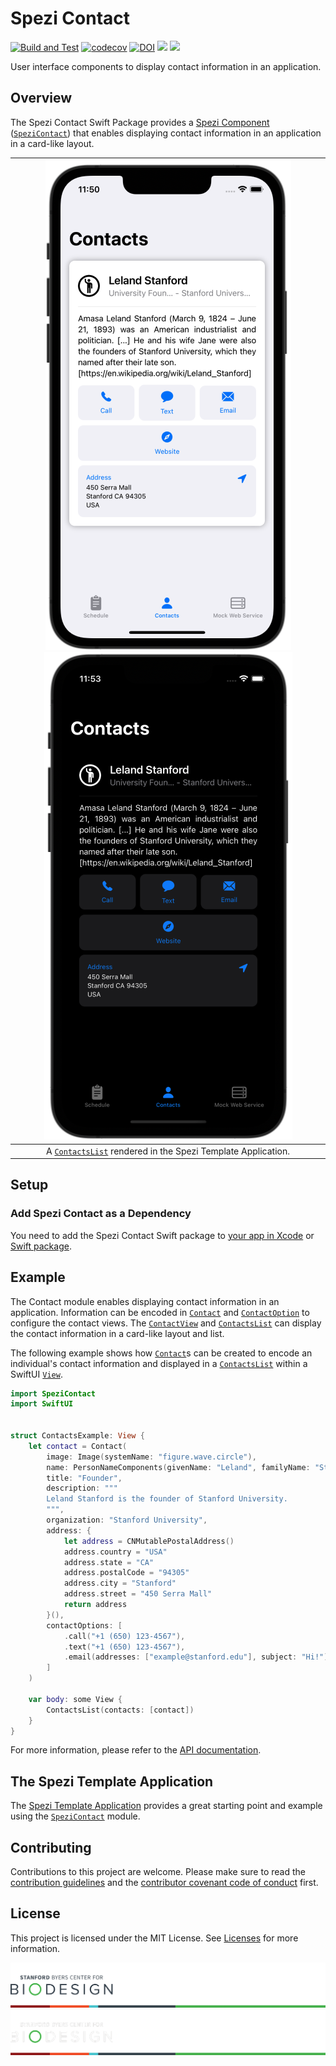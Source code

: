 <!--

This source file is part of the Stanford Spezi open-source project.

SPDX-FileCopyrightText: 2022 Stanford University and the project authors (see CONTRIBUTORS.md)

SPDX-License-Identifier: MIT
  
-->

# Spezi Contact

[![Build and Test](https://github.com/StanfordSpezi/SpeziContact/actions/workflows/build-and-test.yml/badge.svg)](https://github.com/StanfordSpezi/SpeziContact/actions/workflows/build-and-test.yml)
[![codecov](https://codecov.io/gh/StanfordSpezi/SpeziContact/branch/main/graph/badge.svg?token=YWyxmie4aT)](https://codecov.io/gh/StanfordSpezi/SpeziContact)
[![DOI](https://zenodo.org/badge/DOI/10.5281/zenodo.7803121.svg)](https://doi.org/10.5281/zenodo.7803121)
[![](https://img.shields.io/endpoint?url=https%3A%2F%2Fswiftpackageindex.com%2Fapi%2Fpackages%2FStanfordSpezi%2FSpeziContact%2Fbadge%3Ftype%3Dswift-versions)](https://swiftpackageindex.com/StanfordSpezi/SpeziContact)
[![](https://img.shields.io/endpoint?url=https%3A%2F%2Fswiftpackageindex.com%2Fapi%2Fpackages%2FStanfordSpezi%2FSpeziContact%2Fbadge%3Ftype%3Dplatforms)](https://swiftpackageindex.com/StanfordSpezi/SpeziContact)

User interface components to display contact information in an application.

## Overview

The Spezi Contact Swift Package provides a [Spezi Component](https://swiftpackageindex.com/stanfordspezi/spezi/documentation/spezi/component) ([`SpeziContact`](https://swiftpackageindex.com/stanfordspezi/spezicontact/documentation/spezicontact)) that enables displaying contact information in an application in a card-like layout.

| ![Screenshot showing a ContactsList rendered within the Spezi Template Application.](Sources/SpeziContact/SpeziContact.docc/Resources/Overview.png#gh-light-mode-only) ![Screenshot showing a ContactsList rendered within the Spezi Template Application.](Sources/SpeziContact/SpeziContact.docc/Resources/Overview-dark.png#gh-dark-mode-only) |
 |:---:|
 | A [`ContactsList`](https://swiftpackageindex.com/stanfordspezi/spezicontact/documentation/spezicontact/contactslist) rendered in the Spezi Template Application. |

## Setup

### Add Spezi Contact as a Dependency

You need to add the Spezi Contact Swift package to
[your app in Xcode](https://developer.apple.com/documentation/xcode/adding-package-dependencies-to-your-app#) or
[Swift package](https://developer.apple.com/documentation/xcode/creating-a-standalone-swift-package-with-xcode#Add-a-dependency-on-another-Swift-package).

## Example

The Contact module enables displaying contact information in an application. 
Information can be encoded in [`Contact`](https://swiftpackageindex.com/stanfordspezi/spezicontact/documentation/spezicontact/contact) and [`ContactOption`](https://swiftpackageindex.com/stanfordspezi/spezicontact/documentation/spezicontact/contactoption) to configure the contact views.
The [`ContactView`](https://swiftpackageindex.com/stanfordspezi/spezicontact/documentation/spezicontact/contactview) and [`ContactsList`](https://swiftpackageindex.com/stanfordspezi/spezicontact/documentation/spezicontact/contactslist) can display the contact information in a card-like layout and list.

The following example shows how [`Contact`](https://swiftpackageindex.com/stanfordspezi/spezicontact/documentation/spezicontact/contact)s can be created to encode an individual's contact information and displayed in a [`ContactsList`](https://swiftpackageindex.com/stanfordspezi/spezicontact/documentation/spezicontact/contactslist) within a SwiftUI [`View`](https://developer.apple.com/documentation/swiftui/view).

```swift
import SpeziContact
import SwiftUI


struct ContactsExample: View {
    let contact = Contact(
        image: Image(systemName: "figure.wave.circle"),
        name: PersonNameComponents(givenName: "Leland", familyName: "Stanford"),
        title: "Founder",
        description: """
        Leland Stanford is the founder of Stanford University.
        """,
        organization: "Stanford University",
        address: {
            let address = CNMutablePostalAddress()
            address.country = "USA"
            address.state = "CA"
            address.postalCode = "94305"
            address.city = "Stanford"
            address.street = "450 Serra Mall"
            return address
        }(),
        contactOptions: [
            .call("+1 (650) 123-4567"),
            .text("+1 (650) 123-4567"),
            .email(addresses: ["example@stanford.edu"], subject: "Hi!")
        ]
    )
    
    var body: some View {
        ContactsList(contacts: [contact])
    }
}
```

For more information, please refer to the [API documentation](https://swiftpackageindex.com/StanfordSpezi/SpeziContact/documentation).


## The Spezi Template Application

The [Spezi Template Application](https://github.com/StanfordSpezi/SpeziTemplateApplication) provides a great starting point and example using the [`SpeziContact`](https://swiftpackageindex.com/stanfordspezi/spezicontact) module.


## Contributing

Contributions to this project are welcome. Please make sure to read the [contribution guidelines](https://github.com/StanfordSpezi/.github/blob/main/CONTRIBUTING.md) and the [contributor covenant code of conduct](https://github.com/StanfordSpezi/.github/blob/main/CODE_OF_CONDUCT.md) first.


## License

This project is licensed under the MIT License. See [Licenses](https://github.com/StanfordSpezi/SpeziContact/tree/main/LICENSES) for more information.

![Spezi Footer](https://raw.githubusercontent.com/StanfordSpezi/.github/main/assets/FooterLight.png#gh-light-mode-only)
![Spezi Footer](https://raw.githubusercontent.com/StanfordSpezi/.github/main/assets/FooterDark.png#gh-dark-mode-only)
